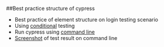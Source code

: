 ##Best practice structure of cypress
* Best practice of element structure on login testing scenario
* Using [conditional](https://docs.cypress.io/guides/core-concepts/conditional-testing.html#Dynamic-Text) testing
* Run cypress using [command line](https://docs.cypress.io/guides/guides/command-line.html#)
* [Screenshot](http://bit.ly/cypressusingcli) of test result on command line